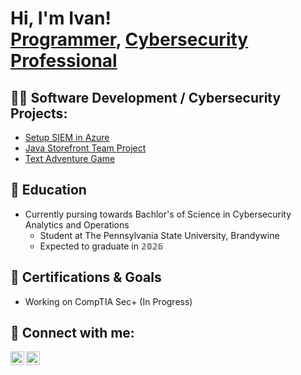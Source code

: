 <h1>Hi, I'm Ivan! <br/><a href="https://github.com/ivanmorhunn/">Programmer</a>, <a href="https://www.linkedin.com/in/ivan-morhun-156604203/">Cybersecurity Professional</a></h1>

<h2>👨‍💻 Software Development / Cybersecurity Projects:</h2>

  - [Setup SIEM in Azure](https://github.com/ivanmorhunn/HoneypotLab/tree/main)
  - [Java Storefront Team Project](https://docs.google.com/presentation/d/1Uq2ZA3L3rWbCwgCyzDzHU7DIFT8h9SyhVeNYDxqp7ao/edit#slide=id.g2331ab6b8d8_0_100)
  - [Text Adventure Game](https://github.com/ivanmorhunn/tex_adv2)

<h2>📖 Education </h2>

- Currently pursing towards Bachlor's of Science in Cybersecurity Analytics and Operations
  - Student at The Pennsylvania State University, Brandywine
  - Expected to graduate in 𝟚𝟘𝟚𝟞

<h2>🪪 Certifications & Goals </h2>

- Working on CompTIA Sec+ (In Progress)

<h2> 🤳 Connect with me:</h2>

[<img align="left" alt="IvanMorhun | LinkedIn" width="22px" src="https://cdn.jsdelivr.net/npm/simple-icons@v3/icons/linkedin.svg" />][linkedin]
[<img align="left" alt="IvanMorhun | Instagram" width="22px" src="https://cdn.jsdelivr.net/npm/simple-icons@v3/icons/instagram.svg" />][instagram]

[instagram]: https://www.instagram.com/ivan.morhun/
[linkedin]: https://www.linkedin.com/in/ivan-morhun-156604203/

